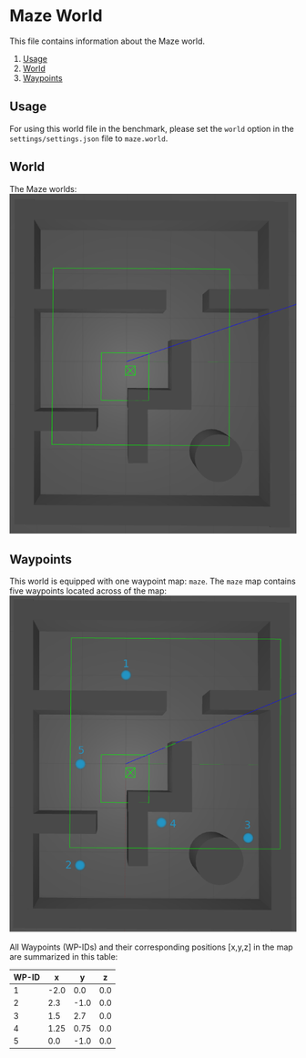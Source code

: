 # Maze World
This file contains information about the Maze world.
1. [Usage](#usage)
2. [World](#world)
3. [Waypoints](#waypoints)

## Usage
For using this world file in the benchmark, please set the `world` option 
in the `settings/settings.json` file to `maze.world`. 

## World
The Maze worlds:
![alt text](../res/imgs/worlds/maze.png "maze_world")

## Waypoints
This world is equipped with one waypoint map: `maze`.
The `maze` map contains five waypoints located across of the map:
![alt text](../res/imgs/wp_maps/maze.png "maze")

All Waypoints (WP-IDs) and their corresponding positions
[x,y,z] in the map are summarized in this table: 

WP-ID | x | y | z
--- | --- | --- | ---
1 | -2.0 | 0.0 | 0.0
2 | 2.3 | -1.0 | 0.0
3 | 1.5 | 2.7 | 0.0
4 | 1.25 | 0.75 | 0.0
5 | 0.0 | -1.0 | 0.0
